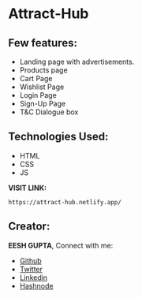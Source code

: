 # Attract-Hub 
## Few features:
  - Landing page with advertisements.
  - Products page
  - Cart Page
  - Wishlist Page
  - Login Page
  - Sign-Up Page
  - T&C Dialogue box
## Technologies Used:
  - HTML
  - CSS
  - JS
  
**VISIT LINK:**

 ```
 https://attract-hub.netlify.app/ 
 ```

## Creator:
**EESH GUPTA**, Connect with me:
- [Github](https://github.com/GuptaEesh)
- [Twitter](https://twitter.com/ra1711003010629)
- [Linkedin](https://www.linkedin.com/in/eesh-gupta-42673a144)
- [Hashnode](https://webdevjourney.hashnode.dev/)
